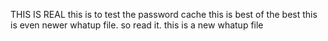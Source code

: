 THIS IS REAL
this is to test the password cache
this is best of the best
this is even newer whatup file. so read it. 
this is a new whatup file
